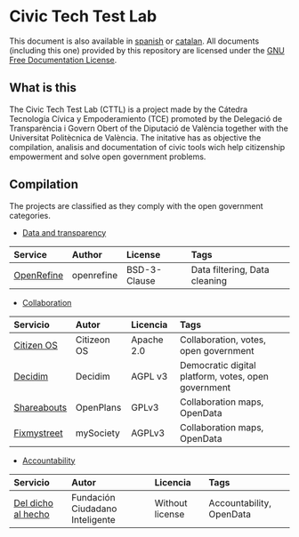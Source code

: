 # Civic Tech Test Lab
This document is also available in [spanish](README.md) or [catalan](README_cat.md). All documents (including this one) provided by this repository are licensed under the [GNU Free Documentation License](/LICENSE).

## What is this 

The Civic Tech Test Lab (CTTL) is a project made by the Cátedra Tecnología Cívica y Empoderamiento (TCE) promoted by the Delegació de Transparència i Govern Obert of the Diputació de València together with the Universitat Politècnica de València. The initative has as objective the compilation, analisis and documentation of civic tools wich help citizenship empowerment and solve open government problems.

## Compilation




The projects are classified as they comply with the open government categories.


- [Data and transparency](/cat_tyd)

| Service   | Author       | License   | Tags |
| :--------- | :---------- | :--------- | :------ |
| [OpenRefine](/cat_tyd/openrefine) | openrefine | BSD-3-Clause| Data filtering, Data cleaning

- [Collaboration](/cat_participación)

| Servicio   | Autor       | Licencia   | Tags |
| :--------- | :---------- | :--------- | :------ |
| [Citizen OS](/cat_participación/citizenos) | Citizeon OS | Apache 2.0 | Collaboration, votes, open government|
| [Decidim](/cat_participación/decidim) | Decidim | AGPL v3| Democratic digital platform, votes, open government|
| [Shareabouts](/cat_participación/shareabouts) | OpenPlans | GPLv3 | Collaboration maps, OpenData
| [Fixmystreet](/cat_participación/fixmystreet) | mySociety| AGPLv3 | Collaboration maps, OpenData


- [Accountability](/cat_rdc)

| Servicio   | Autor       | Licencia   | Tags |
| :--------- | :---------- | :--------- | :------ |
| [Del dicho al hecho](/cat_rdc/ddh) | Fundación Ciudadano Inteligente| Without license| Accountability, OpenData |
